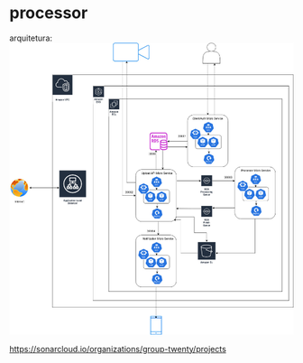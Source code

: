 # processor

arquitetura:
![](hackathon.jpg)

https://sonarcloud.io/organizations/group-twenty/projects 